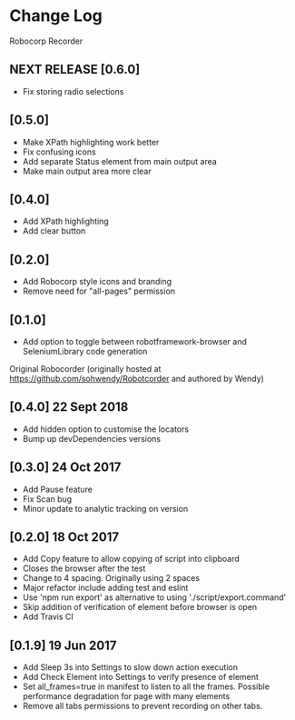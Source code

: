 # Change Log
Robocorp Recorder
## NEXT RELEASE [0.6.0]
- Fix storing radio selections
## [0.5.0]
- Make XPath highlighting work better
- Fix confusing icons
- Add separate Status element from main output area
- Make main output area more clear

## [0.4.0]
- Add XPath highlighting
- Add clear button

## [0.2.0]
- Add Robocorp style icons and branding
- Remove need for "all-pages" permission

## [0.1.0]
- Add option to toggle between robotframework-browser and SeleniumLibrary code generation

Original Robocorder (originally hosted at https://github.com/sohwendy/Robotcorder and authored by Wendy)
## [0.4.0] 22 Sept 2018
- Add hidden option to customise the locators
- Bump up devDependencies versions

## [0.3.0] 24 Oct 2017
- Add Pause feature
- Fix Scan bug
- Minor update to analytic tracking on version

## [0.2.0] 18 Oct 2017
- Add Copy feature to allow copying of script into clipboard
- Closes the browser after the test
- Change to 4 spacing. Originally using 2 spaces
- Major refactor include adding test and eslint
- Use 'npm run export' as alternative to using './script/export.command'
- Skip addition of verification of element before browser is open
- Add Travis CI

## [0.1.9] 19 Jun 2017
- Add Sleep 3s into Settings to slow down action execution
- Add Check Element into Settings to verify presence of element
- Set all_frames=true in manifest to listen to all the frames. Possible performance degradation for page with many elements
- Remove all tabs permissions to prevent recording on other tabs.
